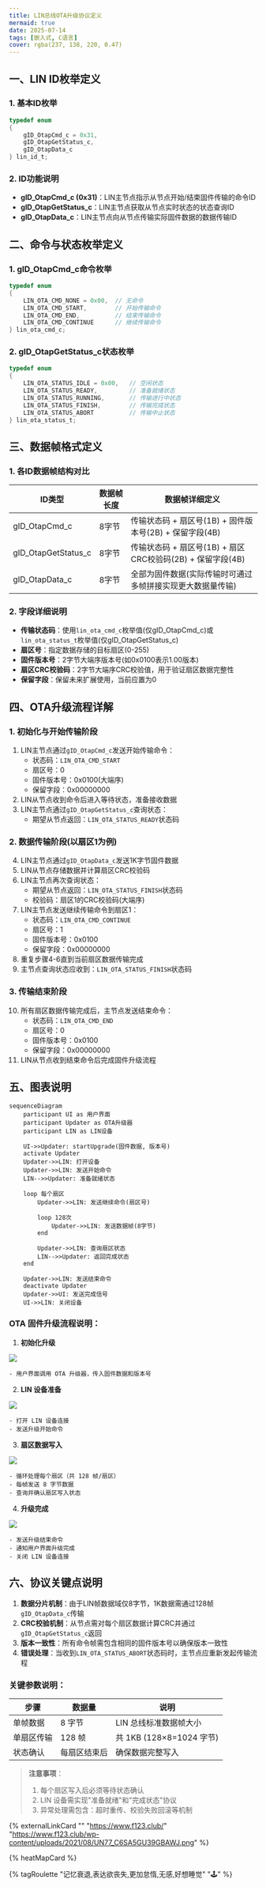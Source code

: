 ```yaml
---
title: LIN总线OTA升级协议定义
mermaid: true
date: 2025-07-14
tags: [嵌入式, C语言]
cover: rgba(237, 138, 220, 0.47)
---
```

## 一、LIN ID枚举定义
### 1. 基本ID枚举
```c
typedef enum
{
    gID_OtapCmd_c = 0x31,
    gID_OtapGetStatus_c,
    gID_OtapData_c
} lin_id_t;
```

### 2. ID功能说明
+ **gID_OtapCmd_c (0x31)**：LIN主节点指示从节点开始/结束固件传输的命令ID
+ **gID_OtapGetStatus_c**：LIN主节点获取从节点实时状态的状态查询ID
+ **gID_OtapData_c**：LIN主节点向从节点传输实际固件数据的数据传输ID



## 二、命令与状态枚举定义
### 1. gID_OtapCmd_c命令枚举
```c
typedef enum
{
    LIN_OTA_CMD_NONE = 0x00,  // 无命令
    LIN_OTA_CMD_START,        // 开始传输命令
    LIN_OTA_CMD_END,          // 结束传输命令
    LIN_OTA_CMD_CONTINUE      // 继续传输命令
} lin_ota_cmd_c;
```

### 2. gID_OtapGetStatus_c状态枚举
```c
typedef enum
{
    LIN_OTA_STATUS_IDLE = 0x00,   // 空闲状态
    LIN_OTA_STATUS_READY,         // 准备就绪状态
    LIN_OTA_STATUS_RUNNING,       // 传输进行中状态
    LIN_OTA_STATUS_FINISH,        // 传输完成状态
    LIN_OTA_STATUS_ABORT          // 传输中止状态
} lin_ota_status_t;
```



## 三、数据帧格式定义
### 1. 各ID数据帧结构对比
| ID类型 | 数据帧长度 | 数据帧详细定义 |
| --- | --- | --- |
| gID_OtapCmd_c | 8字节 | 传输状态码 + 扇区号(1B) + 固件版本号(2B) + 保留字段(4B) |
| gID_OtapGetStatus_c | 8字节 | 传输状态码 + 扇区号(1B) + 扇区CRC校验码(2B) + 保留字段(4B) |
| gID_OtapData_c | 8字节 | 全部为固件数据(实际传输时可通过多帧拼接实现更大数据量传输) |


### 2. 字段详细说明
+ **传输状态码**：使用`lin_ota_cmd_c`枚举值(仅gID_OtapCmd_c)或`lin_ota_status_t`枚举值(仅gID_OtapGetStatus_c)
+ **扇区号**：指定数据存储的目标扇区(0-255)
+ **固件版本号**：2字节大端序版本号(如0x0100表示1.00版本)
+ **扇区CRC校验码**：2字节大端序CRC校验值，用于验证扇区数据完整性
+ **保留字段**：保留未来扩展使用，当前应置为0



## 四、OTA升级流程详解
### 1. 初始化与开始传输阶段
1. LIN主节点通过`gID_OtapCmd_c`发送开始传输命令：
    - 状态码：`LIN_OTA_CMD_START`
    - 扇区号：0
    - 固件版本号：0x0100(大端序)
    - 保留字段：0x00000000
2. LIN从节点收到命令后进入等待状态，准备接收数据
3. LIN主节点通过`gID_OtapGetStatus_c`查询状态：
    - 期望从节点返回：`LIN_OTA_STATUS_READY`状态码



### 2. 数据传输阶段(以扇区1为例)
4. LIN主节点通过`gID_OtapData_c`发送1K字节固件数据
5. LIN从节点存储数据并计算扇区CRC校验码
6. LIN主节点再次查询状态：
    - 期望从节点返回：`LIN_OTA_STATUS_FINISH`状态码
    - 校验码：扇区1的CRC校验码(大端序)
7. LIN主节点发送继续传输命令到扇区1：
    - 状态码：`LIN_OTA_CMD_CONTINUE`
    - 扇区号：1
    - 固件版本号：0x0100
    - 保留字段：0x00000000
8. 重复步骤4-6直到当前扇区数据传输完成
9. 主节点查询状态应收到：`LIN_OTA_STATUS_FINISH`状态码



### 3. 传输结束阶段
10. 所有扇区数据传输完成后，主节点发送结束命令：
    - 状态码：`LIN_OTA_CMD_END`
    - 扇区号：0
    - 固件版本号：0x0100
    - 保留字段：0x00000000
11. LIN从节点收到结束命令后完成固件升级流程

## 五、图表说明

```mermaid
sequenceDiagram
    participant UI as 用户界面
    participant Updater as OTA升级器
    participant LIN as LIN设备
    
    UI->>Updater: startUpgrade(固件数据, 版本号)
    activate Updater
    Updater->>LIN: 打开设备
    Updater->>LIN: 发送开始命令
    LIN-->>Updater: 准备就绪状态
    
    loop 每个扇区
        Updater->>LIN: 发送继续命令(扇区号)
        
        loop 128次
            Updater->>LIN: 发送数据帧(8字节)
        end
        
        Updater->>LIN: 查询扇区状态
        LIN-->>Updater: 返回完成状态
    end
    
    Updater->>LIN: 发送结束命令
    deactivate Updater
    Updater->>UI: 发送完成信号
    UI->>LIN: 关闭设备
```

### OTA 固件升级流程说明：
1. **初始化升级**  

![](https://cdn.nlark.com/yuque/__mermaid_v3/ab6cad5a36f5f41f18b29e73a8ebe3f6.svg)

    - 用户界面调用 OTA 升级器，传入固件数据和版本号
2. **LIN 设备准备**  

![](https://cdn.nlark.com/yuque/__mermaid_v3/04e03aee83590ddade7d138b1fe14161.svg)

    - 打开 LIN 设备连接  
    - 发送升级开始命令
3. **扇区数据写入**  

![](https://cdn.nlark.com/yuque/__mermaid_v3/cc80c8c78b25bd8cec4935097b63a29c.svg)

    - 循环处理每个扇区（共 128 帧/扇区）  
    - 每帧发送 8 字节数据  
    - 查询并确认扇区写入状态
4. **升级完成**  

![](https://cdn.nlark.com/yuque/__mermaid_v3/76f72f9922746d9e491a23de8c8acb64.svg)

    - 发送升级结束命令  
    - 通知用户界面升级完成  
    - 关闭 LIN 设备连接

## 六、协议关键点说明
1. **数据分片机制**：由于LIN帧数据域仅8字节，1K数据需通过128帧`gID_OtapData_c`传输
2. **CRC校验机制**：从节点需对每个扇区数据计算CRC并通过`gID_OtapGetStatus_c`返回
3. **版本一致性**：所有命令帧需包含相同的固件版本号以确保版本一致性
4. **错误处理**：当收到`LIN_OTA_STATUS_ABORT`状态码时，主节点应重新发起传输流程

### 关键参数说明：
| 步骤 | 数据量 | 说明 |
| --- | --- | --- |
| 单帧数据 | 8 字节 | LIN 总线标准数据帧大小 |
| 单扇区传输 | 128 帧 | 共 1KB (128×8=1024 字节) |
| 状态确认 | 每扇区结束后 | 确保数据完整写入 |


> **注意事项**：  
>
> 1. 每个扇区写入后必须等待状态确认  
> 2. LIN 设备需实现"准备就绪"和"完成状态"协议  
> 3. 异常处理需包含：超时重传、校验失败回滚等机制
>

{% externalLinkCard "" "https://www.f123.club/" "https://www.f123.club/wp-content/uploads/2021/08/UN77_C6SA5GU39GBAWJ.png" %}

{% heatMapCard %}

{% tagRoulette "记忆衰退,表达欲丧失,更加怠惰,无感,好想睡觉" "🕹️" %}